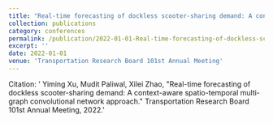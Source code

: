 ```yaml
---
title: "Real-time forecasting of dockless scooter-sharing demand: A context-aware spatio-temporal multi-graph convolutional network approach"
collection: publications
category: conferences
permalink: /publication/2022-01-01-Real-time-forecasting-of-dockless-scooter-sharing-demand-A-context-aware-spatio-temporal-multi-graph-convolutional-network-approach
excerpt: ''
date: 2022-01-01
venue: 'Transportation Research Board 101st Annual Meeting'
---
```

Citation: ' Yiming Xu,  Mudit Paliwal,  Xilei Zhao, &quot;Real-time forecasting of dockless scooter-sharing demand: A context-aware spatio-temporal multi-graph convolutional network approach.&quot; Transportation Research Board 101st Annual Meeting, 2022.'
